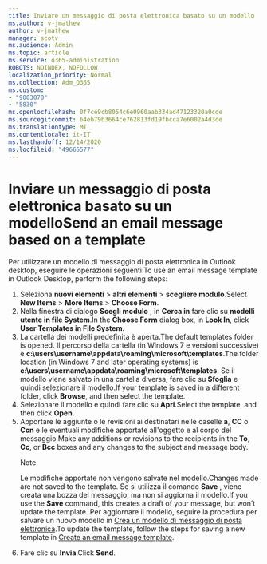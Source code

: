 ```yaml
---
title: Inviare un messaggio di posta elettronica basato su un modello
ms.author: v-jmathew
author: v-jmathew
manager: scotv
ms.audience: Admin
ms.topic: article
ms.service: o365-administration
ROBOTS: NOINDEX, NOFOLLOW
localization_priority: Normal
ms.collection: Adm_O365
ms.custom:
- "9003070"
- "5830"
ms.openlocfilehash: 0f7ce9cb8054c6e0960aab334ad47123320a0cde
ms.sourcegitcommit: 64eb79b3664ce762813fd19fbcca7e6002a4d3de
ms.translationtype: MT
ms.contentlocale: it-IT
ms.lasthandoff: 12/14/2020
ms.locfileid: "49665577"
---
```

# <a name="send-an-email-message-based-on-a-template"></a><span data-ttu-id="2a4d3-102">Inviare un messaggio di posta elettronica basato su un modello</span><span class="sxs-lookup"><span data-stu-id="2a4d3-102">Send an email message based on a template</span></span>

<span data-ttu-id="2a4d3-103">Per utilizzare un modello di messaggio di posta elettronica in Outlook desktop, eseguire le operazioni seguenti:</span><span class="sxs-lookup"><span data-stu-id="2a4d3-103">To use an email message template in Outlook Desktop, perform the following steps:</span></span>

1. <span data-ttu-id="2a4d3-104">Seleziona **nuovi elementi**  >  **altri elementi**  >  **scegliere modulo**.</span><span class="sxs-lookup"><span data-stu-id="2a4d3-104">Select **New Items** > **More Items** > **Choose Form**.</span></span>
2. <span data-ttu-id="2a4d3-105">Nella finestra di dialogo **Scegli modulo** , in **Cerca in** fare clic su **modelli utente in file System**.</span><span class="sxs-lookup"><span data-stu-id="2a4d3-105">In the **Choose Form** dialog box, in **Look In**, click **User Templates in File System**.</span></span>
3. <span data-ttu-id="2a4d3-106">La cartella dei modelli predefinita è aperta.</span><span class="sxs-lookup"><span data-stu-id="2a4d3-106">The default templates folder is opened.</span></span> <span data-ttu-id="2a4d3-107">Il percorso della cartella (in Windows 7 e versioni successive) è **c:\users\username\appdata\roaming\microsoft\templates**.</span><span class="sxs-lookup"><span data-stu-id="2a4d3-107">The folder location (in Windows 7 and later operating systems) is **c:\users\username\appdata\roaming\microsoft\templates**.</span></span> <span data-ttu-id="2a4d3-108">Se il modello viene salvato in una cartella diversa, fare clic su **Sfoglia** e quindi selezionare il modello.</span><span class="sxs-lookup"><span data-stu-id="2a4d3-108">If your template is saved in a different folder, click **Browse**, and then select the template.</span></span>
4. <span data-ttu-id="2a4d3-109">Selezionare il modello e quindi fare clic su **Apri**.</span><span class="sxs-lookup"><span data-stu-id="2a4d3-109">Select the template, and then click **Open**.</span></span>
5. <span data-ttu-id="2a4d3-110">Apportare le aggiunte o le revisioni ai destinatari nelle caselle **a**, **CC** o **Ccn** e le eventuali modifiche apportate all'oggetto e al corpo del messaggio.</span><span class="sxs-lookup"><span data-stu-id="2a4d3-110">Make any additions or revisions to the recipients in the **To**, **Cc**, or **Bcc** boxes and any changes to the subject and message body.</span></span>
    > [!NOTE]
    > <span data-ttu-id="2a4d3-111">Le modifiche apportate non vengono salvate nel modello.</span><span class="sxs-lookup"><span data-stu-id="2a4d3-111">Changes made are not saved to the template.</span></span> <span data-ttu-id="2a4d3-112">Se si utilizza il comando **Save** , viene creata una bozza del messaggio, ma non si aggiorna il modello.</span><span class="sxs-lookup"><span data-stu-id="2a4d3-112">If you use the **Save** command, this creates a draft of your message, but won’t update the template.</span></span> <span data-ttu-id="2a4d3-113">Per aggiornare il modello, seguire la procedura per salvare un nuovo modello in [Crea un modello di messaggio di posta elettronica](https://support.microsoft.com/office/create-an-email-message-template-43ec7142-4dd0-4351-8727-bd0977b6b2d1).</span><span class="sxs-lookup"><span data-stu-id="2a4d3-113">To update the template, follow the steps for saving a new template in [Create an email message template](https://support.microsoft.com/office/create-an-email-message-template-43ec7142-4dd0-4351-8727-bd0977b6b2d1).</span></span>
6. <span data-ttu-id="2a4d3-114">Fare clic su **Invia**.</span><span class="sxs-lookup"><span data-stu-id="2a4d3-114">Click **Send**.</span></span>
